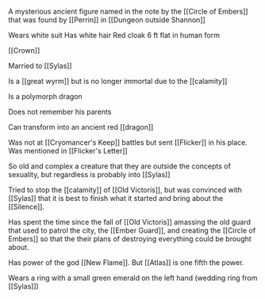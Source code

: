 A mysterious ancient figure named in the note by the [[Circle of Embers]] that was found by [[Perrin]] in [[Dungeon outside Shannon]]

Wears white suit
Has white hair
Red cloak
6 ft flat in human form

[[Crown]]

Married to [[Sylas]]

Is a [[great wyrm]] but is no longer immortal due to the [[calamity]]

Is a polymorph dragon

Does not remember his parents

Can transform into an ancient red [[dragon]]

Was not at [[Cryomancer's Keep]] battles but sent [[Flicker]] in his place.
Was mentioned in [[Flicker's Letter]] 

So old and complex a creature that they are outside the concepts of sexuality, but regardless is probably into [[Sylas]]

Tried to stop the [[calamity]] of [[Old Victoris]], but was convinced with [[Sylas]] that it is best to finish what it started and bring about the [[Silence]].

Has spent the time since the fall of [[Old Victoris]] amassing the old guard that used to patrol the city, the [[Ember Guard]], and creating the [[Circle of Embers]] so that the their plans of destroying everything could be brought about.

Has power of the god [[New Flame]]. But [[Atlas]] is one fifth the power.

Wears a ring with a small green emerald on the left hand (wedding ring from [[Sylas]])